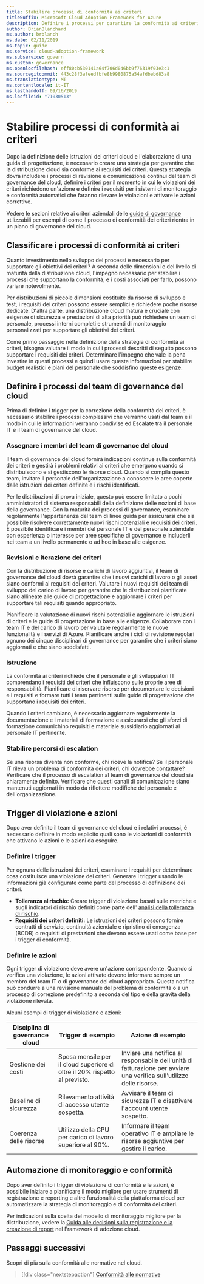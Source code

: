 ```yaml
---
title: Stabilire processi di conformità ai criteri
titleSuffix: Microsoft Cloud Adoption Framework for Azure
description: Definire i processi per garantire la conformità ai criteri aziendali.
author: BrianBlanchard
ms.author: brblanch
ms.date: 02/11/2019
ms.topic: guide
ms.service: cloud-adoption-framework
ms.subservice: govern
ms.custom: governance
ms.openlocfilehash: eff80cb530141a64f706d046bb9f76319f03e3c1
ms.sourcegitcommit: 443c28f3afeedfbfe8b9980875a54afdbebd83a8
ms.translationtype: MT
ms.contentlocale: it-IT
ms.lasthandoff: 09/16/2019
ms.locfileid: "71030513"
---
```

<!-- markdownlint-disable MD026 -->

# <a name="establish-policy-adherence-processes"></a>Stabilire processi di conformità ai criteri

<!---
I've defined policies, I've provided an architecture guide. Now how do I monitor adherence to policy? If there is a violation, how do I enforce the policy?
--->

Dopo la definizione delle istruzioni dei criteri cloud e l'elaborazione di una guida di progettazione, è necessario creare una strategia per garantire che la distribuzione cloud sia conforme ai requisiti dei criteri. Questa strategia dovrà includere i processi di revisione e comunicazione continui del team di governance del cloud, definire i criteri per il momento in cui le violazioni dei criteri richiedono un'azione e definire i requisiti per i sistemi di monitoraggio e conformità automatici che faranno rilevare le violazioni e attivare le azioni correttive.

Vedere le sezioni relative ai criteri aziendali delle [guide di governance](../guides/index.md) utilizzabili per esempi di come il processo di conformità dei criteri rientra in un piano di governance del cloud.

## <a name="prioritize-policy-adherence-processes"></a>Classificare i processi di conformità ai criteri

Quanto investimento nello sviluppo dei processi è necessario per supportare gli obiettivi dei criteri? A seconda delle dimensioni e del livello di maturità della distribuzione cloud, l'impegno necessario per stabilire i processi che supportano la conformità, e i costi associati per farlo, possono variare notevolmente.

Per distribuzioni di piccole dimensioni costituite da risorse di sviluppo e test, i requisiti dei criteri possono essere semplici e richiedere poche risorse dedicate. D'altra parte, una distribuzione cloud matura e cruciale con esigenze di sicurezza e prestazioni di alta priorità può richiedere un team di personale, processi interni completi e strumenti di monitoraggio personalizzati per supportare gli obiettivi dei criteri.

Come primo passaggio nella definizione della strategia di conformità ai criteri, bisogna valutare il modo in cui i processi descritti di seguito possono supportare i requisiti dei criteri. Determinare l'impegno che vale la pena investire in questi processi e quindi usare queste informazioni per stabilire budget realistici e piani del personale che soddisfino queste esigenze.

## <a name="establish-cloud-governance-team-processes"></a>Definire i processi del team di governance del cloud

Prima di definire i trigger per la correzione della conformità dei criteri, è necessario stabilire i processi complessivi che verranno usati dal team e il modo in cui le informazioni verranno condivise ed Escalate tra il personale IT e il team di governance del cloud.

### <a name="assign-cloud-governance-team-members"></a>Assegnare i membri del team di governance del cloud

Il team di governance del cloud fornirà indicazioni continue sulla conformità dei criteri e gestirà i problemi relativi ai criteri che emergono quando si distribuiscono e si gestiscono le risorse cloud. Quando si compila questo team, invitare il personale dell'organizzazione a conoscere le aree coperte dalle istruzioni dei criteri definite e i rischi identificati.

Per le distribuzioni di prova iniziale, questo può essere limitato a pochi amministratori di sistema responsabili della definizione delle nozioni di base della governance. Con la maturità dei processi di governance, esaminare regolarmente l'appartenenza del team di linee guida per assicurarsi che sia possibile risolvere correttamente nuovi rischi potenziali e requisiti dei criteri. È possibile identificare i membri del personale IT e del personale aziendale con esperienza o interesse per aree specifiche di governance e includerli nei team a un livello permanente o ad hoc in base alle esigenze.

### <a name="reviews-and-policy-iteration"></a>Revisioni e iterazione dei criteri

Con la distribuzione di risorse e carichi di lavoro aggiuntivi, il team di governance del cloud dovrà garantire che i nuovi carichi di lavoro o gli asset siano conformi ai requisiti dei criteri. Valutare i nuovi requisiti dei team di sviluppo del carico di lavoro per garantire che le distribuzioni pianificate siano allineate alle guide di progettazione e aggiornare i criteri per supportare tali requisiti quando appropriato.

Pianificare la valutazione di nuovi rischi potenziali e aggiornare le istruzioni di criteri e le guide di progettazione in base alle esigenze. Collaborare con i team IT e del carico di lavoro per valutare regolarmente le nuove funzionalità e i servizi di Azure. Pianificare anche i cicli di revisione regolari ognuno dei cinque disciplinari di governance per garantire che i criteri siano aggiornati e che siano soddisfatti.

### <a name="education"></a>Istruzione

La conformità ai criteri richiede che il personale e gli sviluppatori IT comprendano i requisiti dei criteri che influiscono sulle proprie aree di responsabilità. Pianificare di riservare risorse per documentare le decisioni e i requisiti e formare tutti i team pertinenti sulle guide di progettazione che supportano i requisiti dei criteri.

Quando i criteri cambiano, è necessario aggiornare regolarmente la documentazione e i materiali di formazione e assicurarsi che gli sforzi di formazione comunichino requisiti e materiale sussidiario aggiornati al personale IT pertinente.

### <a name="establish-escalation-paths"></a>Stabilire percorsi di escalation

Se una risorsa diventa non conforme, chi riceve la notifica? Se il personale IT rileva un problema di conformità dei criteri, chi dovrebbe contattare? Verificare che il processo di escalation al team di governance del cloud sia chiaramente definito. Verificare che questi canali di comunicazione siano mantenuti aggiornati in modo da riflettere modifiche del personale e dell'organizzazione.

## <a name="violation-triggers-and-actions"></a>Trigger di violazione e azioni

Dopo aver definito il team di governance del cloud e i relativi processi, è necessario definire in modo esplicito quali sono le violazioni di conformità che attivano le azioni e le azioni da eseguire.

### <a name="define-triggers"></a>Definire i trigger

Per ognuna delle istruzioni dei criteri, esaminare i requisiti per determinare cosa costituisce una violazione dei criteri. Generare i trigger usando le informazioni già configurate come parte del processo di definizione dei criteri.

- **Tolleranza al rischio:** Creare trigger di violazione basati sulle metriche e sugli indicatori di rischio definiti come parte dell' [analisi della tolleranza di rischio](./risk-tolerance.md).
- **Requisiti dei criteri definiti:** Le istruzioni dei criteri possono fornire contratti di servizio, continuità aziendale e ripristino di emergenza (BCDR) o requisiti di prestazioni che devono essere usati come base per i trigger di conformità.

### <a name="define-actions"></a>Definire le azioni

Ogni trigger di violazione deve avere un'azione corrispondente. Quando si verifica una violazione, le azioni attivate devono informare sempre un membro del team IT o di governance del cloud appropriato. Questa notifica può condurre a una revisione manuale del problema di conformità o a un processo di correzione predefinito a seconda del tipo e della gravità della violazione rilevata.

Alcuni esempi di trigger di violazione e azioni:

| Disciplina di governance cloud | Trigger di esempio | Azione di esempio |
|-----------------------------|----------------|---------------|
| Gestione dei costi | Spesa mensile per il cloud superiore di oltre il 20% rispetto al previsto. | Inviare una notifica al responsabile dell'unità di fatturazione per avviare una verifica sull'utilizzo delle risorse. |
| Baseline di sicurezza | Rilevamento attività di accesso utente sospetta. | Avvisare il team di sicurezza IT e disattivare l'account utente sospetto. |
| Coerenza delle risorse | Utilizzo della CPU per carico di lavoro superiore al 90%. | Informare il team operativo IT e ampliare le risorse aggiuntive per gestire il carico. |

## <a name="monitoring-and-compliance-automation"></a>Automazione di monitoraggio e conformità

Dopo aver definito i trigger di violazione di conformità e le azioni, è possibile iniziare a pianificare il modo migliore per usare strumenti di registrazione e reporting e altre funzionalità della piattaforma cloud per automatizzare la strategia di monitoraggio e di conformità dei criteri.

Per indicazioni sulla scelta del modello di monitoraggio migliore per la distribuzione, vedere la [Guida alle decisioni sulla registrazione e la creazione di report](../../decision-guides/logging-and-reporting/index.md) nel Framework di adozione cloud.

## <a name="next-steps"></a>Passaggi successivi

Scopri di più sulla conformità alle normative nel cloud.

> [!div class="nextstepaction"]
> [Conformità alle normative](./regulatory-compliance.md)
